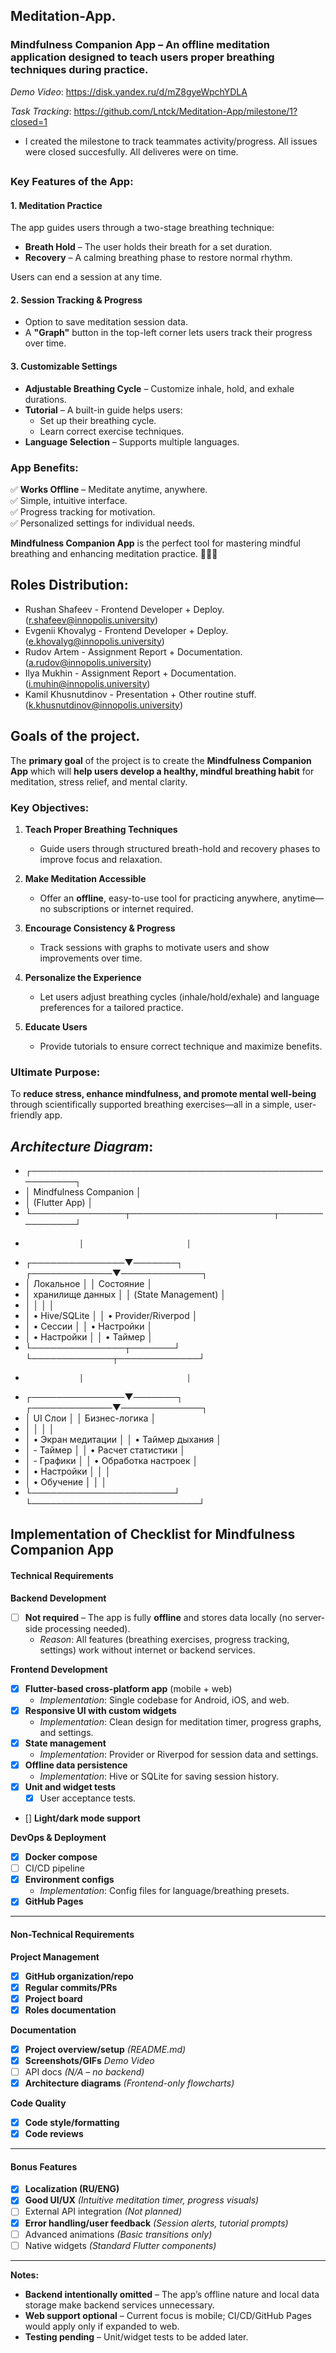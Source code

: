 ## Meditation-App. 
### **Mindfulness Companion App** – An offline meditation application designed to teach users proper breathing techniques during practice.  

*Demo Video*: https://disk.yandex.ru/d/mZ8gyeWpchYDLA

*Task Tracking*: https://github.com/Lntck/Meditation-App/milestone/1?closed=1 
- I created the milestone to track teammates activity/progress. All issues were closed succesfully. All deliveres were on time.

##
### **Key Features of the App:**  

#### **1. Meditation Practice**  
The app guides users through a two-stage breathing technique:  
- **Breath Hold** – The user holds their breath for a set duration.  
- **Recovery** – A calming breathing phase to restore normal rhythm.  

Users can end a session at any time.  

#### **2. Session Tracking & Progress**  
- Option to save meditation session data.  
- A **"Graph"** button in the top-left corner lets users track their progress over time.  

#### **3. Customizable Settings**  
- **Adjustable Breathing Cycle** – Customize inhale, hold, and exhale durations.  
- **Tutorial** – A built-in guide helps users:  
  - Set up their breathing cycle.  
  - Learn correct exercise techniques.  
- **Language Selection** – Supports multiple languages.  

### **App Benefits:**  
✅ **Works Offline** – Meditate anytime, anywhere.  
✅ Simple, intuitive interface.  
✅ Progress tracking for motivation.  
✅ Personalized settings for individual needs.  

**Mindfulness Companion App** is the perfect tool for mastering mindful breathing and enhancing meditation practice. 🧘‍♂️💨  

##
## Roles Distribution: 
- Rushan Shafeev - Frontend Developer + Deploy. (r.shafeev@innopolis.university)
- Evgenii Khovalyg - Frontend Developer + Deploy. (e.khovalyg@innopolis.university)
- Rudov Artem - Assignment Report + Documentation. (a.rudov@innopolis.university)
- Ilya Mukhin - Assignment Report + Documentation. (i.muhin@innopolis.university)
- Kamil Khusnutdinov - Presentation + Other routine stuff. (k.khusnutdinov@innopolis.university)

##
## Goals of the project. 

The **primary goal** of the project is to create the **Mindfulness Companion App** which will **help users develop a healthy, mindful breathing habit** for meditation, stress relief, and mental clarity.  

### **Key Objectives:**  
1. **Teach Proper Breathing Techniques**  
   - Guide users through structured breath-hold and recovery phases to improve focus and relaxation.  

2. **Make Meditation Accessible**  
   - Offer an **offline**, easy-to-use tool for practicing anywhere, anytime—no subscriptions or internet required.  

3. **Encourage Consistency & Progress**  
   - Track sessions with graphs to motivate users and show improvements over time.  

4. **Personalize the Experience**  
   - Let users adjust breathing cycles (inhale/hold/exhale) and language preferences for a tailored practice.  

5. **Educate Users**  
   - Provide tutorials to ensure correct technique and maximize benefits.  

### **Ultimate Purpose:**  
To **reduce stress, enhance mindfulness, and promote mental well-being** through scientifically supported breathing exercises—all in a simple, user-friendly app.  

##
## *Architecture Diagram*:

- ┌───────────────────────────────────────────────────────┐
- │                  Mindfulness Companion                │
- │                    (Flutter App)                      │
- └───────────────┬───────────────────────┬───────────────┘
-                 │                       │
- ┌───────────────▼───────┐ ┌─────────────▼─────────────┐
- │     Локальное         │ │        Состояние          │
- │  хранилище данных     │ │    (State Management)     │
- │                       │ │                           │
- │  • Hive/SQLite        │ │  • Provider/Riverpod      │
- │  • Сессии             │ │  • Настройки              │
- │  • Настройки          │ │  • Таймер                 │
- └───────────────┬───────┘ └─────────────┬─────────────┘
-                 │                       │
- ┌───────────────▼───────┐ ┌─────────────▼─────────────┐
- │      UI Слои          │ │   Бизнес-логика           │
- │                       │ │                           │
- │  • Экран медитации    │ │  • Таймер дыхания         │
- │    - Таймер           │ │  • Расчет статистики      │
- │    - Графики          │ │  • Обработка настроек     │
- │  • Настройки          │ │                           │
- │  • Обучение           │ │                           │
- └───────────────────────┘ └───────────────────────────┘


## 
## **Implementation of Checklist for Mindfulness Companion App**  

#### **Technical Requirements**  
**Backend Development**  
- [ ] **Not required** – The app is fully **offline** and stores data locally (no server-side processing needed).  
  - *Reason*: All features (breathing exercises, progress tracking, settings) work without internet or backend services.  

**Frontend Development**  
- [x] **Flutter-based cross-platform app** (mobile + web)
  - *Implementation*: Single codebase for Android, iOS, and web.  
- [x] **Responsive UI with custom widgets**
  - *Implementation*: Clean design for meditation timer, progress graphs, and settings.  
- [x] **State management** 
  - *Implementation*: Provider or Riverpod for session data and settings.  
- [x] **Offline data persistence**
  - *Implementation*: Hive or SQLite for saving session history.  
- [x] **Unit and widget tests**
  - [x] User acceptance tests. 
- [] **Light/dark mode support** 

**DevOps & Deployment**  
- [x] **Docker compose** 
- [ ] CI/CD pipeline 
- [x] **Environment configs** 
  - *Implementation*: Config files for language/breathing presets.  
- [x] **GitHub Pages** 

---

#### **Non-Technical Requirements**  
**Project Management**  
- [x] **GitHub organization/repo**
- [x] **Regular commits/PRs** 
- [x] **Project board** 
- [x] **Roles documentation** 

**Documentation**  
- [x] **Project overview/setup** *(README.md)*  
- [x] **Screenshots/GIFs** *Demo Video* 
- [ ] API docs *(N/A – no backend)*  
- [x] **Architecture diagrams** *(Frontend-only flowcharts)*  

**Code Quality**  
- [x] **Code style/formatting**  
- [x] **Code reviews**  

---

#### **Bonus Features**  
- [x] **Localization (RU/ENG)**  
- [x] **Good UI/UX**  *(Intuitive meditation timer, progress visuals)*  
- [ ] External API integration *(Not planned)*  
- [x] **Error handling/user feedback** *(Session alerts, tutorial prompts)*  
- [ ] Advanced animations *(Basic transitions only)*  
- [ ] Native widgets *(Standard Flutter components)*  

---

**Notes:**  
- **Backend intentionally omitted** – The app’s offline nature and local data storage make backend services unnecessary.  
- **Web support optional** – Current focus is mobile; CI/CD/GitHub Pages would apply only if expanded to web.  
- **Testing pending** – Unit/widget tests to be added later.  


